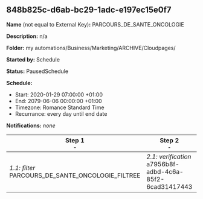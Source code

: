 ## 848b825c-d6ab-bc29-1adc-e197ec15e0f7

**Name** (not equal to External Key)**:** PARCOURS_DE_SANTE_ONCOLOGIE

**Description:** n/a

**Folder:** my automations/Business/Marketing/ARCHIVE/Cloudpages/

**Started by:** Schedule

**Status:** PausedSchedule

**Schedule:**

* Start: 2020-01-29 07:00:00 +01:00
* End: 2079-06-06 00:00:00 +01:00
* Timezone: Romance Standard Time
* Recurrance: every day until end date

**Notifications:** _none_


| Step 1<br>_<small>-</small>_ | Step 2<br>_<small>-</small>_ | Step 3<br>_<small>-</small>_ | Step 4<br>_<small>-</small>_ |
| --- | --- | --- | --- |
| _1.1: filter_<br>PARCOURS_DE_SANTE_ONCOLOGIE_FILTREE | _2.1: verification_<br>a7956b8f-adbd-4c6a-85f2-6cad31417443 | _3.1: wait_<br>5 Minutes | _4.1: emailSend_<br>PARCOURS_DE_SANTE_ONCOLOGIE_SIEGE |
